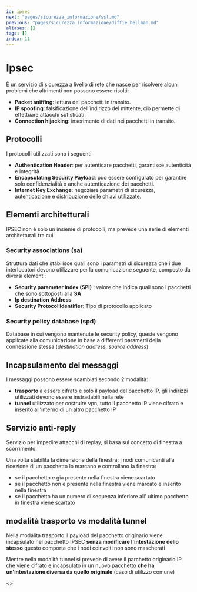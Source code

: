 ```yaml
---
id: ipsec
next: "pages/sicurezza_informazione/ssl.md"
previous: "pages/sicurezza_informazione/diffie_hellman.md"
aliases: []
tags: []
index: 11
---
```

# Ipsec

È un servizio di sicurezza a livello di rete che nasce per risolvere alcuni problemi che altrimenti non possono essere risolti:

- **Packet sniffing**: lettura dei pacchetti in transito.
- **IP spoofing**: falsificazione dell’indirizzo del mittente, ciò permette di effettuare attacchi sofisticati.
- **Connection hijacking**: inserimento di dati nei pacchetti in transito.

## Protocolli

I protocolli utilizzati sono i seguenti

- **Authentication Header**: per autenticare pacchetti, garantisce autenticità e integrità.
- **Encapsulating Security Payload**: può essere configurato per garantire solo confidenzialità o anche autenticazione dei pacchetti.
- **Internet Key Exchange**: negoziare parametri di sicurezza, autenticazione e distribuzione delle chiavi utilizzate.

## Elementi architetturali

IPSEC non è solo un insieme di protocolli,  ma prevede una serie di elementi architetturali tra cui

### Security associations (sa)

Struttura dati che stabilisce quali sono i parametri di sicurezza che i due interlocutori devono utilizzare per la comunicazione seguente, composto da diversi elementi:

- **Security parameter index (SPI)** : valore che indica quali sono i pacchetti che sono sottoposti alla **SA**
- **Ip destination Address**
- **Security Protocol Identifier**: Tipo di protocollo applicato

### Security policy database (spd)

Database in cui vengono mantenute le security policy, queste vengono applicate alla comunicazione in base a differenti parametri della connessione stessa (*destination address, source address*)

## Incapsulamento dei messaggi

I messaggi possono essere scambiati secondo 2 modalità:

- **trasporto** a essere cifrato e solo il payload del pacchetto IP, gli indirizzi utilizzati devono essere instradabili nella rete
- **tunnel** utilizzato per costruire vpn, tutto il pacchetto IP viene cifrato e inserito all'interno di un altro pacchetto IP

## Servizio anti-reply

Servizio per impedire attacchi di replay, si basa sul concetto di finestra a scorrimento:

Una volta stabilita la dimensione della finestra: i nodi comunicanti alla ricezione di un pacchetto lo marcano e controllano la finestra:

- se il pacchetto e gia presente nella finestra viene scartato
- se il pacchetto non e presente nella finestra viene marcato e inserito nella finestra
-  se il pacchetto ha un numero di sequenza inferiore all' ultimo pacchetto in finestra viene scartato

## modalità trasporto vs modalità tunnel

Nella modalita trasporto il payload del pacchetto originario viene incapsulato nel pacchetto IPSEC **senza modificare l'intestazione dello stesso** questo comporta che i nodi coinvolti non sono mascherati

Mentre nella modalità tunnel si prevede di avere il parchetto originario IP che viene cifrato e incapsulato in un nuovo pacchetto **che ha un'intestazione diversa da quello originale** (caso di utilizzo comune)

[<](pages/sicurezza_informazione/diffie_hellman.md)[>](pages/sicurezza_informazione/ssl.md)
